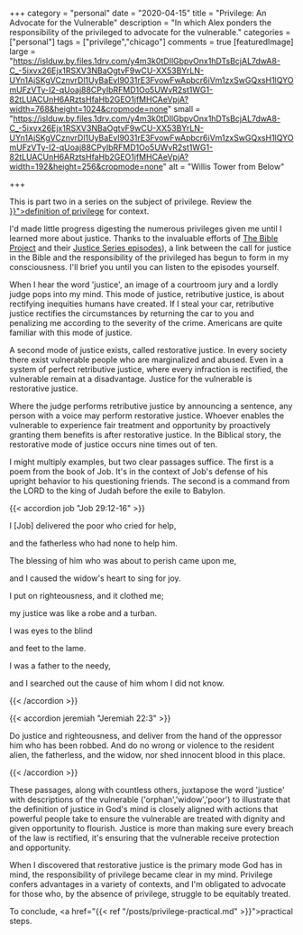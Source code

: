 +++
category = "personal"
date = "2020-04-15"
title = "Privilege: An Advocate for the Vulnerable"
description = "In which Alex ponders the responsibility of the privileged to advocate for the vulnerable."
categories = ["personal"]
tags = ["privilege","chicago"]
comments = true
[featuredImage]
  large = "https://islduw.by.files.1drv.com/y4m3k0tDIlGbpvOnx1hDTsBcjAL7dwA8-C_-5ixvx26Ejx1RSXV3NBaOgtvF9wCU-XX53BYrLN-UYn1AjSKgVCznvrDl1UyBaEvl9031rE3FvowFwApbcr6iVm1zxSwGQxsH1lQYOmUFzVTy-I2-qUoaj88CPyIbRFMD1Oo5UWvR2st1WG1-82tLUACUnH6ARztsHfaHb2GEO1jfMHCAeVpjA?width=768&height=1024&cropmode=none"
  small = "https://islduw.by.files.1drv.com/y4m3k0tDIlGbpvOnx1hDTsBcjAL7dwA8-C_-5ixvx26Ejx1RSXV3NBaOgtvF9wCU-XX53BYrLN-UYn1AjSKgVCznvrDl1UyBaEvl9031rE3FvowFwApbcr6iVm1zxSwGQxsH1lQYOmUFzVTy-I2-qUoaj88CPyIbRFMD1Oo5UWvR2st1WG1-82tLUACUnH6ARztsHfaHb2GEO1jfMHCAeVpjA?width=192&height=256&cropmode=none"
  alt = "Willis Tower from Below"

+++
<p class="muted-text">
This is part two in a series on the subject of privilege. Review the <a href = "{{< ref "/posts/privilege-definition.md" >}}">definition of privilege</a> for context.
</p>

I'd made little progress digesting the numerous privileges given me until I learned more about justice. Thanks to the invaluable efforts of [The Bible Project](https://bibleproject.com/about/) and their [Justice Series episodes](https://bibleproject.com/podcast/series/justice-series/)), a link between the call for justice in the Bible and the responsibility of the privileged has begun to form in my consciousness. I'll brief you until you can listen to the episodes yourself.

When I hear the word 'justice', an image of a courtroom jury and a lordly judge pops into my mind. This mode of justice, retributive justice, is about rectifying inequities humans have created. If I steal your car, retributive justice rectifies the circumstances by returning the car to you and penalizing me according to the severity of the crime. Americans are quite familiar with this mode of justice.

A second mode of justice exists, called restorative justice. In every society there exist vulnerable people who are marginalized and abused. Even in a system of perfect retributive justice, where every infraction is rectified, the vulnerable remain at a disadvantage. Justice for the vulnerable is restorative justice.

Where the judge performs retributive justice by announcing a sentence, any person with a voice may perform restorative justice. Whoever enables the vulnerable to experience fair treatment and opportunity by proactively granting them benefits is after restorative justice. In the Biblical story, the restorative mode of justice occurs nine times out of ten.

I might multiply examples, but two clear passages suffice. The first is a poem from the book of Job. It's in the context of Job's defense of his upright behavior to his questioning friends. The second is a command from the LORD to the king of Judah before the exile to Babylon.

{{< accordion job "Job 29:12-16" >}}

<p>I [Job] delivered the poor who cried for help,</p>
<p>and the fatherless who had none to help him.</p>
<p>The blessing of him who was about to perish came upon me,</p>
<p>and I caused the widow's heart to sing for joy.</p>
<p>I put on righteousness, and it clothed me;</p>
<p>my justice was like a robe and a turban.</p>
<p>I was eyes to the blind</p>
<p>and feet to the lame.</p>
<p>I was a father to the needy,</p>
<p>and I searched out the cause of him whom I did not know.</p>

{{< /accordion >}}

{{< accordion jeremiah "Jeremiah 22:3" >}}

<p>Do justice and righteousness, and deliver from the hand of the oppressor him who has been robbed. And do no wrong or violence to the resident alien, the fatherless, and the widow, nor shed innocent blood in this place.</p>

{{< /accordion >}}

These passages, along with countless others, juxtapose the word 'justice' with descriptions of the vulnerable ('orphan','widow','poor') to illustrate that the definition of justice in God's mind is closely aligned with actions that powerful people take to ensure the vulnerable are treated with dignity and given opportunity to flourish. Justice is more than making sure every breach of the law is rectified, it's ensuring that the vulnerable receive protection and opportunity.

When I discovered that restorative justice is the primary mode God has in mind, the responsibility of privilege became clear in my mind. Privilege confers advantages in a variety of contexts, and I'm obligated to advocate for those who, by the absence of privilege, struggle to be equitably treated.

To conclude, <a href="{{< ref "/posts/privilege-practical.md" >}}">practical steps</a>.
